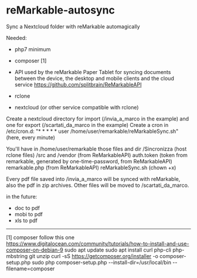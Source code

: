 # reMarkable-autosync
Sync a Nextcloud folder with reMarkable automagically

Needed:
* php7 minimum
* composer [1]
* API used by the reMarkable Paper Tablet for syncing documents between the device, the desktop and mobile clients and the cloud service https://github.com/splitbrain/ReMarkableAPI

* rclone
* nextcloud (or other service compatible with rclone)

Create a nextcloud directory for import (/invia_a_marco in the example) and one for export (/scartati_da_marco in the example)
Create a cron in /etc/cron.d: "* * * * * user /home/user/remarkable/reMarkableSync.sh" (here, every minute)

You'll have in /home/user/remarkable those files and dir
/Sincronizza (host rclone files)
/src and /vendor (from ReMarkableAPI)
auth.token (token from remarkable, generated by one-time-password, from ReMarkableAPI)
remarkable.php (from ReMarkableAPI)
reMarkableSync.sh (chown +x)

Every pdf file saved into /invia_a_marco will be synced with reMarkable, also the pdf in zip archives. Other files will be moved to /scartati_da_marco.


in the future:
- doc to pdf
- mobi to pdf
- xls to pdf



----------------
[1] composer follow this one https://www.digitalocean.com/community/tutorials/how-to-install-and-use-composer-on-debian-9
sudo apt update
sudo apt install curl php-cli php-mbstring git unzip
curl -sS https://getcomposer.org/installer -o composer-setup.php
sudo php composer-setup.php --install-dir=/usr/local/bin --filename=composer
